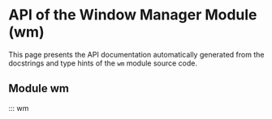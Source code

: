 # API of the Window Manager Module (wm)

This page presents the API documentation automatically generated from the docstrings and type hints of the `wm` module source code.

## Module wm

::: wm 